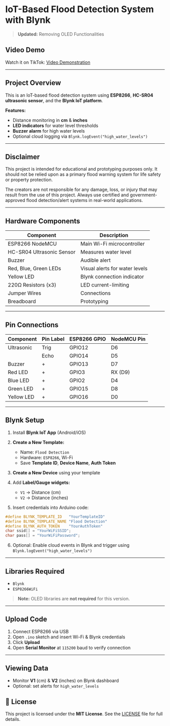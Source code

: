 # IoT-Based Flood Detection System with Blynk

> **Updated:** Removing OLED Functionalities

## Video Demo

Watch it on TikTok: [Video Demonstration](https://www.tiktok.com/@qubits.io/video/7530842254420774162?is_from_webapp=1&sender_device=pc&web_id=7491002461630400008)

---

## Project Overview

This is an IoT-based flood detection system using **ESP8266**, **HC-SR04 ultrasonic sensor**, and the **Blynk IoT platform**.

**Features:**

* Distance monitoring in **cm** & **inches**
* **LED indicators** for water level thresholds
* **Buzzer alarm** for high water levels
* Optional cloud logging via `Blynk.logEvent("high_water_levels")`

---

## Disclaimer

This project is intended for educational and prototyping purposes only.
It should not be relied upon as a primary flood warning system for life safety or property protection.

The creators are not responsible for any damage, loss, or injury that may result from the use of this project.
Always use certified and government-approved flood detection/alert systems in real-world applications.

---

## Hardware Components

| Component                 | Description                    |
| ------------------------- | ------------------------------ |
| ESP8266 NodeMCU           | Main Wi-Fi microcontroller     |
| HC-SR04 Ultrasonic Sensor | Measures water level           |
| Buzzer                    | Audible alert                  |
| Red, Blue, Green LEDs     | Visual alerts for water levels |
| Yellow LED                | Blynk connection indicator     |
| 220Ω Resistors (x3)       | LED current-limiting           |
| Jumper Wires              | Connections                    |
| Breadboard                | Prototyping                    |

---

## Pin Connections

| Component  | Pin Label | ESP8266 GPIO | NodeMCU Pin |
| ---------- | --------- | ------------ | ----------- |
| Ultrasonic | Trig      | GPIO12       | D6          |
|            | Echo      | GPIO14       | D5          |
| Buzzer     | +         | GPIO13       | D7          |
| Red LED    | +         | GPIO3        | RX (D9)     |
| Blue LED   | +         | GPIO2        | D4          |
| Green LED  | +         | GPIO15       | D8          |
| Yellow LED | +         | GPIO16       | D0          |

---
## Blynk Setup

1. Install **Blynk IoT App** (Android/iOS)
2. **Create a New Template:**

   * Name: `Flood Detection`
   * Hardware: `ESP8266`, Wi-Fi
   * Save **Template ID**, **Device Name**, **Auth Token**
3. **Create a New Device** using your template
4. Add **Label/Gauge widgets:**

   * `V1` → Distance (cm)
   * `V2` → Distance (inches)
5. Insert credentials into Arduino code:

```cpp
#define BLYNK_TEMPLATE_ID   "YourTemplateID"
#define BLYNK_TEMPLATE_NAME "Flood Detection"
#define BLYNK_AUTH_TOKEN    "YourAuthToken"
char ssid[] = "YourWiFiSSID";
char pass[] = "YourWiFiPassword";
```

6. Optional: Enable cloud events in Blynk and trigger using `Blynk.logEvent("high_water_levels")`

---

## Libraries Required

* `Blynk`
* `ESP8266WiFi`

> **Note:** OLED libraries are **not required** for this version.

---

## Upload Code

1. Connect ESP8266 via USB
2. Open `.ino` sketch and insert Wi-Fi & Blynk credentials
3. Click **Upload**
4. Open **Serial Monitor** at `115200` baud to verify connection

---

## Viewing Data

* Monitor **V1** (cm) & **V2** (inches) on Blynk dashboard
* Optional: set alerts for `high_water_levels`


## 📜 License

This project is licensed under the **MIT License**. See the [LICENSE](LICENSE) file for full details.
